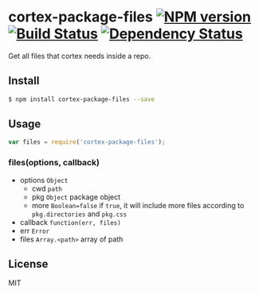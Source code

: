 # cortex-package-files [![NPM version](https://badge.fury.io/js/cortex-package-files.svg)](http://badge.fury.io/js/cortex-package-files) [![Build Status](https://travis-ci.org/cortexjs/cortex-package-files.svg?branch=master)](https://travis-ci.org/cortexjs/cortex-package-files) [![Dependency Status](https://gemnasium.com/cortexjs/cortex-package-files.svg)](https://gemnasium.com/cortexjs/cortex-package-files)

Get all files that cortex needs inside a repo.

## Install

```bash
$ npm install cortex-package-files --save
```

## Usage

```js
var files = require('cortex-package-files');
```

### files(options, callback)

- options `Object`
  - cwd `path`
  - pkg `Object` package object
  - more `Boolean=false` if `true`, it will include more files according to `pkg.directories` and `pkg.css`
- callback `function(err, files)`
- err `Error`
- files `Array.<path>` array of path

## License

MIT
<!-- do not want to make nodeinit to complicated, you can edit this whenever you want. -->